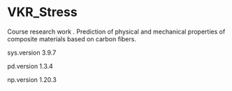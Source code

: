 # VKR_Stress
Course research work . Prediction of physical and mechanical properties of composite materials based on carbon fibers.

sys.version
3.9.7

pd.version
1.3.4

np.version
1.20.3
